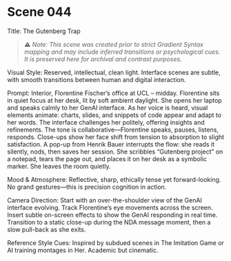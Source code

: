 # Scene 044
Title: The Gutenberg Trap

> ⚠️ *Note: This scene was created prior to strict Gradient Syntax mapping and may include inferred transitions or psychological cues. It is preserved here for archival and contrast purposes.*

Visual Style: Reserved, intellectual, clean light. Interface scenes are subtle, with smooth transitions between human and digital interaction.

Prompt:
Interior, Florentine Fischer’s office at UCL – midday.
Florentine sits in quiet focus at her desk, lit by soft ambient daylight. She opens her laptop and speaks calmly to her GenAI interface. As her voice is heard, visual elements animate: charts, slides, and snippets of code appear and adapt to her words. The interface challenges her politely, offering insights and refinements. The tone is collaborative—Florentine speaks, pauses, listens, responds. Close-ups show her face shift from tension to absorption to slight satisfaction. A pop-up from Henrik Bauer interrupts the flow: she reads it silently, nods, then saves her session. She scribbles “Gutenberg project” on a notepad, tears the page out, and places it on her desk as a symbolic marker. She leaves the room quietly.

Mood & Atmosphere:
Reflective, sharp, ethically tense yet forward-looking. No grand gestures—this is precision cognition in action.

Camera Direction:
Start with an over-the-shoulder view of the GenAI interface evolving. Track Florentine’s eye movements across the screen. Insert subtle on-screen effects to show the GenAI responding in real time. Transition to a static close-up during the NDA message moment, then a slow pull-back as she exits.

Reference Style Cues:
Inspired by subdued scenes in The Imitation Game or AI training montages in Her. Academic but cinematic.
